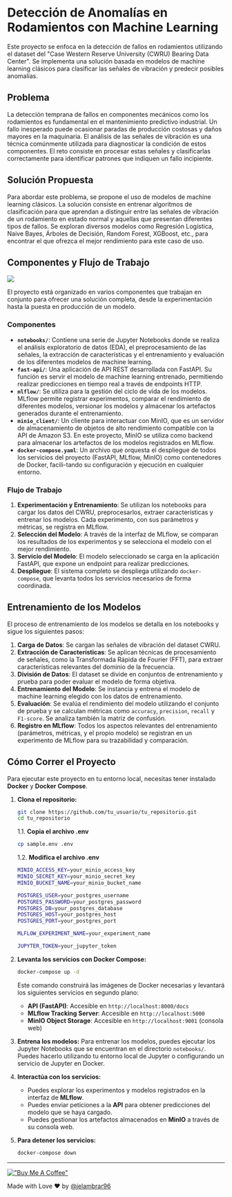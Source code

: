 # Detección de Anomalías en Rodamientos con Machine Learning

Este proyecto se enfoca en la detección de fallos en rodamientos utilizando el dataset del "Case Western Reserve University (CWRU) Bearing Data Center". Se implementa una solución basada en modelos de machine learning clásicos para clasificar las señales de vibración y predecir posibles anomalías.

## Problema

La detección temprana de fallos en componentes mecánicos como los rodamientos es fundamental en el mantenimiento predictivo industrial. Un fallo inesperado puede ocasionar paradas de producción costosas y daños mayores en la maquinaria. El análisis de las señales de vibración es una técnica comúnmente utilizada para diagnosticar la condición de estos componentes. El reto consiste en procesar estas señales y clasificarlas correctamente para identificar patrones que indiquen un fallo incipiente.

## Solución Propuesta

Para abordar este problema, se propone el uso de modelos de machine learning clásicos. La solución consiste en entrenar algoritmos de clasificación para que aprendan a distinguir entre las señales de vibración de un rodamiento en estado normal y aquellas que presentan diferentes tipos de fallos. Se exploran diversos modelos como Regresión Logística, Naive Bayes, Árboles de Decisión, Random Forest, XGBoost, etc., para encontrar el que ofrezca el mejor rendimiento para este caso de uso.

## Componentes y Flujo de Trabajo

![](docs/arquitectura-deteccion-anomalias.drawio.png)

El proyecto está organizado en varios componentes que trabajan en conjunto para ofrecer una solución completa, desde la experimentación hasta la puesta en producción de un modelo.

### Componentes

-   **`notebooks/`**: Contiene una serie de Jupyter Notebooks donde se realiza el análisis exploratorio de datos (EDA), el preprocesamiento de las señales, la extracción de características y el entrenamiento y evaluación de los diferentes modelos de machine learning.
-   **`fast-api/`**: Una aplicación de API REST desarrollada con FastAPI. Su función es servir el modelo de machine learning entrenado, permitiendo realizar predicciones en tiempo real a través de endpoints HTTP.
-   **`mlflow/`**: Se utiliza para la gestión del ciclo de vida de los modelos. MLflow permite registrar experimentos, comparar el rendimiento de diferentes modelos, versionar los modelos y almacenar los artefactos generados durante el entrenamiento.
-   **`minio_client/`**: Un cliente para interactuar con MinIO, que es un servidor de almacenamiento de objetos de alto rendimiento compatible con la API de Amazon S3. En este proyecto, MinIO se utiliza como backend para almacenar los artefactos de los modelos registrados en MLflow.
-   **`docker-compose.yaml`**: Un archivo que orquesta el despliegue de todos los servicios del proyecto (FastAPI, MLflow, MinIO) como contenedores de Docker, facili-tando su configuración y ejecución en cualquier entorno.

### Flujo de Trabajo

1.  **Experimentación y Entrenamiento**: Se utilizan los notebooks para cargar los datos del CWRU, preprocesarlos, extraer características y entrenar los modelos. Cada experimento, con sus parámetros y métricas, se registra en MLflow.
2.  **Selección del Modelo**: A través de la interfaz de MLflow, se comparan los resultados de los experimentos y se selecciona el modelo con el mejor rendimiento.
3.  **Servicio del Modelo**: El modelo seleccionado se carga en la aplicación FastAPI, que expone un endpoint para realizar predicciones.
4.  **Despliegue**: El sistema completo se despliega utilizando `docker-compose`, que levanta todos los servicios necesarios de forma coordinada.

## Entrenamiento de los Modelos

El proceso de entrenamiento de los modelos se detalla en los notebooks y sigue los siguientes pasos:

1.  **Carga de Datos**: Se cargan las señales de vibración del dataset CWRU.
2.  **Extracción de Características**: Se aplican técnicas de procesamiento de señales, como la Transformada Rápida de Fourier (FFT), para extraer características relevantes del dominio de la frecuencia.
3.  **División de Datos**: El dataset se divide en conjuntos de entrenamiento y prueba para poder evaluar el modelo de forma objetiva.
4.  **Entrenamiento del Modelo**: Se instancia y entrena el modelo de machine learning elegido con los datos de entrenamiento.
5.  **Evaluación**: Se evalúa el rendimiento del modelo utilizando el conjunto de prueba y se calculan métricas como `accuracy`, `precision`, `recall` y `F1-score`. Se analiza también la matriz de confusión.
6.  **Registro en MLflow**: Todos los aspectos relevantes del entrenamiento (parámetros, métricas, y el propio modelo) se registran en un experimento de MLflow para su trazabilidad y comparación.

## Cómo Correr el Proyecto

Para ejecutar este proyecto en tu entorno local, necesitas tener instalado **Docker** y **Docker Compose**.

1.  **Clona el repositorio:**
    ```bash
    git clone https://github.com/tu_usuario/tu_repositorio.git
    cd tu_repositorio
    ```

    1.1.    **Copia el archivo .env**
    ```bash
    cp sample.env .env
    ```

    1.2.    **Modifica el archivo .env**
    ```bash
    MINIO_ACCESS_KEY=your_minio_access_key
    MINIO_SECRET_KEY=your_minio_secret_key
    MINIO_BUCKET_NAME=your_minio_bucket_name

    POSTGRES_USER=your_postgres_username
    POSTGRES_PASSWORD=your_postgres_password
    POSTGRES_DB=your_postgres_database
    POSTGRES_HOST=your_postgres_host
    POSTGRES_PORT=your_postgres_port 

    MLFLOW_EXPERIMENT_NAME=your_experiment_name

    JUPYTER_TOKEN=your_jupyter_token
    ```


2.  **Levanta los servicios con Docker Compose:**
    ```bash
    docker-compose up -d
    ```
    Este comando construirá las imágenes de Docker necesarias y levantará los siguientes servicios en segundo plano:
    -   **API (FastAPI)**: Accesible en `http://localhost:8000/docs`
    -   **MLflow Tracking Server**: Accesible en `http://localhost:5000`
    -   **MinIO Object Storage**: Accesible en `http://localhost:9001` (consola web)

3.  **Entrena los modelos:**
    Para entrenar los modelos, puedes ejecutar los Jupyter Notebooks que se encuentran en el directorio `notebooks/`. Puedes hacerlo utilizando tu entorno local de Jupyter o configurando un servicio de Jupyter en Docker.

4.  **Interactúa con los servicios:**
    -   Puedes explorar los experimentos y modelos registrados en la interfaz de **MLflow**.
    -   Puedes enviar peticiones a la **API** para obtener predicciones del modelo que se haya cargado.
    -   Puedes gestionar los artefactos almacenados en **MinIO** a través de su consola web.

5.  **Para detener los servicios:**
    ```bash
    docker-compose down
    ```

___________________


[!["Buy Me A Coffee"](https://www.buymeacoffee.com/assets/img/custom_images/orange_img.png)](https://www.buymeacoffee.com/jelambrar1)

Made with Love ❤️ by [@jelambrar96](https://github.com/jelambrar96)

